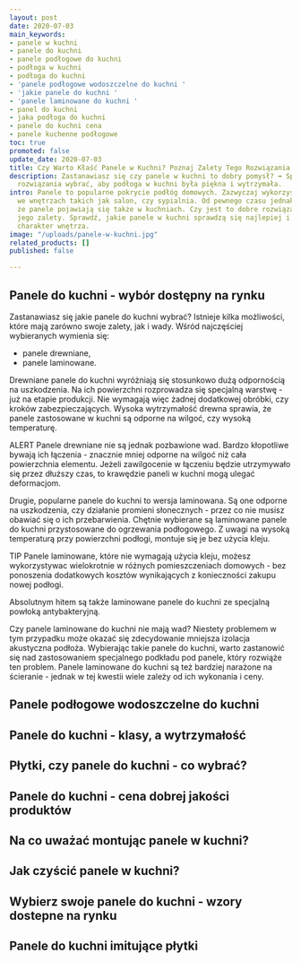 ```yaml
---
layout: post
date: 2020-07-03
main_keywords:
- panele w kuchni
- panele do kuchni
- panele podłogowe do kuchni
- podłoga w kuchni
- podłoga do kuchni
- 'panele podłogowe wodoszczelne do kuchni '
- 'jakie panele do kuchni '
- 'panele laminowane do kuchni '
- panel do kuchni
- jaka podłoga do kuchni
- panele do kuchni cena
- panele kuchenne podłogowe
toc: true
promoted: false
update_date: 2020-07-03
title: Czy Warto Kłaść Panele w Kuchni? Poznaj Zalety Tego Rozwiązania!
description: Zastanawiasz się czy panele w kuchni to dobry pomysł? ➡️ Sprawdź, jakie
  rozwiązania wybrać, aby podłoga w kuchni była piękna i wytrzymała.
intro: Panele to popularne pokrycie podłóg domowych. Zazwyczaj wykorzystuje się je
  we wnętrzach takich jak salon, czy sypialnia. Od pewnego czasu jednak można zauważyć,
  że panele pojawiają się także w kuchniach. Czy jest to dobre rozwiązanie? Poznaj
  jego zalety. Sprawdź, jakie panele w kuchni sprawdzą się najlepiej i stwórz wyjątkowy
  charakter wnętrza.
image: "/uploads/panele-w-kuchni.jpg"
related_products: []
published: false

---
```

## Panele do kuchni - wybór dostępny na rynku

Zastanawiasz się jakie panele do kuchni wybrać? Istnieje kilka możliwości, które mają zarówno swoje zalety, jak i wady. Wśród najczęściej wybieranych wymienia się:

* panele drewniane,
* panele laminowane.

Drewniane panele do kuchni wyróżniają się stosunkowo dużą odpornością na uszkodzenia. Na ich powierzchni rozprowadza się specjalną warstwę - już na etapie produkcji. Nie wymagają więc żadnej dodatkowej obróbki, czy kroków zabezpieczających. Wysoka wytrzymałość drewna sprawia, że panele zastosowane w kuchni są odporne na wilgoć, czy wysoką temperaturę.

ALERT
Panele drewniane nie są jednak pozbawione wad. Bardzo kłopotliwe bywają ich łączenia - znacznie mniej odporne na wilgoć niż cała powierzchnia elementu. Jeżeli zawilgocenie w łączeniu będzie utrzymywało się przez dłuższy czas, to krawędzie paneli w kuchni mogą ulegać deformacjom.

Drugie, popularne panele do kuchni to wersja laminowana. Są one odporne na uszkodzenia, czy działanie promieni słonecznych - przez co nie musisz obawiać się o ich przebarwienia. Chętnie wybierane są laminowane panele do kuchni przystosowane do ogrzewania podłogowego. Z uwagi na wysoką temperaturą przy powierzchni podłogi, montuje się je bez użycia kleju.

TIP
Panele laminowane, które nie wymagają użycia kleju, możesz wykorzystywac wielokrotnie w różnych pomieszczeniach domowych - bez ponoszenia dodatkowych kosztów wynikających z konieczności zakupu nowej podłogi.

Absolutnym hitem są także laminowane panele do kuchni ze specjalną powłoką antybakteryjną.

Czy panele laminowane do kuchni nie mają wad? Niestety problemem w tym przypadku może okazać się zdecydowanie mniejsza izolacja akustyczna podłoża. Wybierając takie panele do kuchni, warto zastanowić się nad zastosowaniem specjalnego podkładu pod panele, który rozwiąże ten problem. Panele laminowane do kuchni są też bardziej narażone na ścieranie - jednak w tej kwestii wiele zależy od ich wykonania i ceny.

## Panele podłogowe wodoszczelne do kuchni

## Panele do kuchni - klasy, a wytrzymałość

## Płytki, czy panele do kuchni - co wybrać?

## Panele do kuchni - cena dobrej jakości produktów

## Na co uważać montując panele w kuchni?

## Jak czyścić panele w kuchni?

## Wybierz swoje panele do kuchni - wzory dostepne na rynku

## Panele do kuchni imitujące płytki